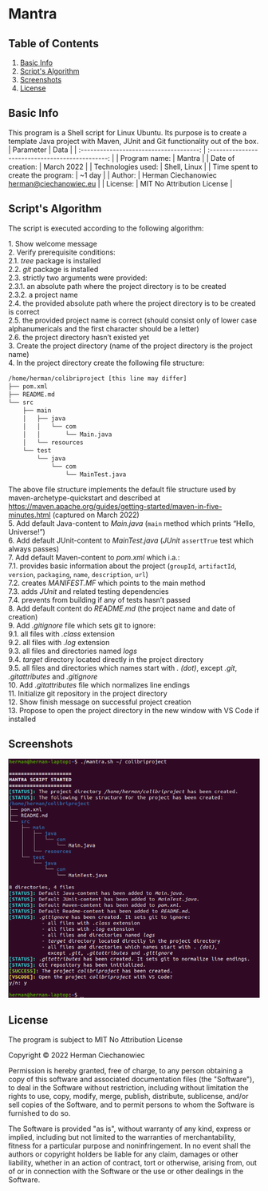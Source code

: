 # Mantra

## Table of Contents
1. [Basic Info](#Basic-Info)
2. [Script's Algorithm](#Scripts-Algorithm)
3. [Screenshots](#Screenshots)
4. [License](#License)

## Basic Info
This program is a Shell script for Linux Ubuntu. Its purpose is to create a template Java project with Maven, JUnit and Git functionality out of the box.
| Parameter                               | Data                                             |
| :-------------------------------------: | :----------------------------------------------: |
| Program name:                           | Mantra                                           |
| Date of creation:                       | March 2022                                       |
| Technologies used:                      | Shell, Linux                                     |
| Time spent to <br/> create the program: | ~1 day                                           |
| Author:                                 | Herman Ciechanowiec <br/> herman@ciechanowiec.eu |
| License:                                | MIT No Attribution License                       |

## Script's Algorithm
The script is executed according to the following algorithm:

1\. Show welcome message<br/>
2\. Verify prerequisite conditions:<br/>
2.1. _tree_ package is installed<br/>
2.2. _git_ package is installed<br/>
2.3. strictly two arguments were provided:<br/>
2.3.1. an absolute path where the project directory is to be created<br/>
2.3.2. a project name<br/>
2.4. the provided absolute path where the project directory is to be created is correct<br/>
2.5. the provided project name is correct (should consist only of lower case alphanumericals and the first character should be a letter)<br/>
2.6. the project directory hasn’t existed yet<br/>
3\. Create the project directory (name of the project directory is the project name)<br/>
4\. In the project directory create the following file structure:<br/>
```
/home/herman/colibriproject [this line may differ]
├── pom.xml
├── README.md
└── src
    ├── main
    │   ├── java
    │   │   └── com
    │   │       └── Main.java
    │   └── resources
    └── test
        └── java
            └── com
                └── MainTest.java
```     
The above file structure implements the default file structure used by maven-archetype-quickstart and described at https://maven.apache.org/guides/getting-started/maven-in-five-minutes.html (captured on March 2022)<br/>
5\. Add default Java-content to _Main.java_ (`main` method which prints “Hello, Universe!”)<br/>
6\. Add default JUnit-content to _MainTest.java_ (_JUnit_ `assertTrue` test which always passes)<br/>
7\. Add default Maven-content to _pom.xml_ which i.a.:<br/>
7.1. provides basic information about the project (`groupId`, `artifactId`, `version`, `packaging`, `name`, `description`, `url`)<br/>
7.2. creates _MANIFEST.MF_ which points to the main method<br/>
7.3. adds _JUnit_ and related testing dependencies<br/>
7.4. prevents from building if any of tests hasn’t passed<br/>
8\. Add default content do _README.md_ (the project name and date of creation)<br/>
9\. Add _.gitignore_ file which sets git to ignore:<br/>
9.1. all files with _.class_ extension<br/>
9.2. all files with _.log_ extension<br/>
9.3. all files and directories named _logs_<br/>
9.4. _target_ directory located directly in the project directory<br/>
9.5. all files and directories which names start with _. (dot)_, except _.git_, _.gitattributes_ and _.gitignore_<br/>
10. Add _.gitattributes_ file which normalizes line endings<br/>
11\. Initialize git repository in the project directory<br/>
12\. Show finish message on successful project creation<br/>
13\. Propose to open the project directory in the new window with VS Code if installed<br/>

## Screenshots
<kbd><img src="!presentation/1.png"></kbd><br/>

## License
The program is subject to MIT No Attribution License

Copyright © 2022 Herman Ciechanowiec

Permission is hereby granted, free of charge, to any person obtaining a copy of this
software and associated documentation files (the "Software"), to deal in the Software
without restriction, including without limitation the rights to use, copy, modify,
merge, publish, distribute, sublicense, and/or sell copies of the Software, and to
permit persons to whom the Software is furnished to do so.

The Software is provided "as is", without warranty of any kind, express or implied,
including but not limited to the warranties of merchantability, fitness for a
particular purpose and noninfringement. In no event shall the authors or copyright
holders be liable for any claim, damages or other liability, whether in an action
of contract, tort or otherwise, arising from, out of or in connection with the
Software or the use or other dealings in the Software.
